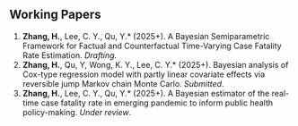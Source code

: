 ## Working Papers

1. **Zhang, H.**, Lee, C. Y., Qu, Y.* (2025+). A Bayesian Semiparametric Framework for Factual and Counterfactual Time-Varying Case Fatality Rate Estimation. *Drafting*.
2. **Zhang, H.**, Qu, Y, Wong, K. Y., Lee, C. Y.* (2025+). Bayesian analysis of Cox-type regression model with partly linear covariate effects via reversible jump Markov chain Monte Carlo. *Submitted*.
3. **Zhang, H.**, Lee, C. Y., Qu, Y.* (2025+). A Bayesian estimator of the real-time case fatality rate in emerging pandemic to inform public health policy-making. *Under review*.
